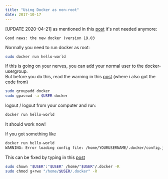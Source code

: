 ```yaml
---
title: "Using Docker as non-root"
date: 2017-10-17
---
```


[UPDATE 2020-04-21] as mentioned in this [post](https://askubuntu.com/a/477554/80388) it's not needed anymore:
```
Good news: the new docker (version 19.03 
```

Normally you need to run docker as root:
```bash
sudo docker run hello-world
```
If this is going on your nerves, you can add your normal user to the docker-usergroup.    
But before you do this, read the warning in this [post](https://askubuntu.com/a/477554/80388) (where i also got the code from)

```bash
sudo groupadd docker
sudo gpasswd -a $USER docker
```

logout / logout from your computer and run:
```bash
docker run hello-world
```
It should work now!

If you got something like 
```bash 
docker run hello-world
WARNING: Error loading config file: /home/YOURUSERNAME/.docker/config.json - stat /home/YOURUSERNAME/.docker/config.json: permission denied
```
This can be fixed by typing in this [post](https://askubuntu.com/a/747783/80388)  
```bash
sudo chown "$USER":"$USER" /home/"$USER"/.docker -R
sudo chmod g+rwx "/home/$USER/.docker" -R
```

